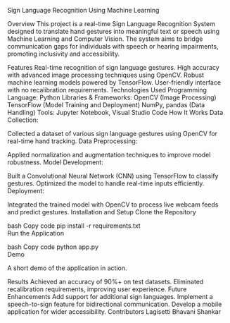 Sign Language Recognition Using Machine Learning

Overview
This project is a real-time Sign Language Recognition System designed to translate hand gestures into meaningful text or speech using Machine Learning and Computer Vision. The system aims to bridge communication gaps for individuals with speech or hearing impairments, promoting inclusivity and accessibility.

Features
Real-time recognition of sign language gestures.
High accuracy with advanced image processing techniques using OpenCV.
Robust machine learning models powered by TensorFlow.
User-friendly interface with no recalibration requirements.
Technologies Used
Programming Language: Python
Libraries & Frameworks:
OpenCV (Image Processing)
TensorFlow (Model Training and Deployment)
NumPy, pandas (Data Handling)
Tools: Jupyter Notebook, Visual Studio Code
How It Works
Data Collection:

Collected a dataset of various sign language gestures using OpenCV for real-time hand tracking.
Data Preprocessing:

Applied normalization and augmentation techniques to improve model robustness.
Model Development:

Built a Convolutional Neural Network (CNN) using TensorFlow to classify gestures.
Optimized the model to handle real-time inputs efficiently.
Deployment:

Integrated the trained model with OpenCV to process live webcam feeds and predict gestures.
Installation and Setup
Clone the Repository



bash
Copy code
pip install -r requirements.txt  
Run the Application

bash
Copy code
python app.py  
Demo

A short demo of the application in action.

Results
Achieved an accuracy of 90%+ on test datasets.
Eliminated recalibration requirements, improving user experience.
Future Enhancements
Add support for additional sign languages.
Implement a speech-to-sign feature for bidirectional communication.
Develop a mobile application for wider accessibility.
Contributors
Lagisetti Bhavani Shankar
